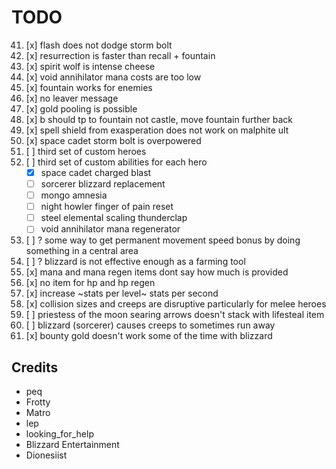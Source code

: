 # TODO

41. [x] flash does not dodge storm bolt
42. [x] resurrection is faster than recall + fountain
44. [x] spirit wolf is intense cheese
46. [x] void annihilator mana costs are too low
47. [x] fountain works for enemies
48. [x] no leaver message
50. [x] gold pooling is possible
52. [x] b should tp to fountain not castle, move fountain further back
55. [x] spell shield from exasperation does not work on malphite ult
56. [x] space cadet storm bolt is overpowered
57. [ ] third set of custom heroes
58. [ ] third set of custom abilities for each hero
    - [x] space cadet charged blast
    - [ ] sorcerer blizzard replacement
    - [ ] mongo amnesia
    - [ ] night howler finger of pain reset
    - [ ] steel elemental scaling thunderclap
    - [ ] void annihilator mana regenerator
59. [ ] ? some way to get permanent movement speed bonus by doing something in a central area
60. [ ] ? blizzard is not effective enough as a farming tool
61. [x] mana and mana regen items dont say how much is provided
62. [x] no item for hp and hp regen
63. [x] increase ~stats per level~ stats per second
64. [x] collision sizes and creeps are disruptive particularly for melee heroes
66. [ ] priestess of the moon searing arrows doesn't stack with lifesteal item
67. [ ] blizzard (sorcerer) causes creeps to sometimes run away
68. [x] bounty gold doesn't work some of the time with blizzard

## Credits

- peq
- Frotty
- Matro
- lep
- looking_for_help
- Blizzard Entertainment
- Dionesiist
